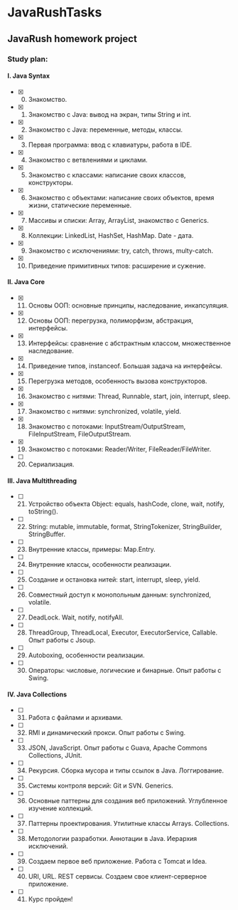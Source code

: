 # JavaRushTasks

## JavaRush homework project

### Study plan:

#### I. Java Syntax
- [x] 0. Знакомство.
- [x] 1. Знакомство с Java: вывод на экран, типы String и int.
- [x] 2. Знакомство с Java: переменные, методы, классы.
- [x] 3. Первая программа: ввод с клавиатуры, работа в IDE.
- [x] 4. Знакомство с ветвлениями и циклами.
- [x] 5. Знакомство с классами: написание своих классов, конструкторы.
- [x] 6. Знакомство с объектами: написание своих объектов, время жизни, статические переменные.
- [x] 7. Массивы и списки: Array, ArrayList, знакомство с Generics.
- [x] 8. Коллекции: LinkedList, HashSet, HashMap. Date - дата.
- [x] 9. Знакомство с исключениями: try, catch, throws, multy-catch.
- [x] 10. Приведение примитивных типов: расширение и сужение.
#### II. Java Core
- [x] 11. Основы ООП: основные принципы, наследование, инкапсуляция.
- [x] 12. Основы ООП: перегрузка, полиморфизм, абстракция, интерфейсы.
- [x] 13. Интерфейсы: сравнение с абстрактным классом, множественное наследование.
- [x] 14. Приведение типов, instanceof. Большая задача на интерфейсы.
- [x] 15. Перегрузка методов, особенность вызова конструкторов.
- [x] 16. Знакомство с нитями: Thread, Runnable, start, join, interrupt, sleep.
- [x] 17. Знакомство с нитями: synchronized, volatile, yield.
- [x] 18. Знакомство с потоками: InputStream/OutputStream, FileInputStream, FileOutputStream.
- [x] 19. Знакомство с потоками: Reader/Writer, FileReader/FileWriter.
- [ ] 20. Сериализация.
#### III. Java Multithreading
- [ ] 21. Устройство объекта Object: equals, hashCode, clone, wait, notify, toString().
- [ ] 22. String: mutable, immutable, format, StringTokenizer, StringBuilder, StringBuffer.
- [ ] 23. Внутренние классы, примеры: Map.Entry.
- [ ] 24. Внутренние классы, особенности реализации.
- [ ] 25. Создание и остановка нитей: start, interrupt, sleep, yield.
- [ ] 26. Совместный доступ к монопольным данным: synchronized, volatile.
- [ ] 27. DeadLock. Wait, notify, notifyAll.
- [ ] 28. ThreadGroup, ThreadLocal, Executor, ExecutorService, Callable. Опыт работы с Jsoup.
- [ ] 29. Autoboxing, особенности реализации.
- [ ] 30. Операторы: числовые, логические и бинарные. Опыт работы с Swing.
#### IV. Java Collections
- [ ] 31. Работа с файлами и архивами.
- [ ] 32. RMI и динамический прокси. Опыт работы с Swing.
- [ ] 33. JSON, JavaScript. Опыт работы с Guava, Apache Commons Collections, JUnit.
- [ ] 34. Рекурсия. Сборка мусора и типы ссылок в Java. Логгирование.
- [ ] 35. Системы контроля версий: Git и SVN. Generics.
- [ ] 36. Основные паттерны для создания веб приложений. Углубленное изучение коллекций.
- [ ] 37. Паттерны проектирования. Утилитные классы Arrays. Collections.
- [ ] 38. Методологии разработки. Аннотации в Java. Иерархия исключений.
- [ ] 39. Создаем первое веб приложение. Работа с Tomcat и Idea.
- [ ] 40. URI, URL. REST сервисы. Создаем свое клиент-серверное приложение.
- [ ] 41. Курс пройден!
